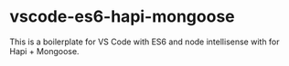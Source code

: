 # vscode-es6-hapi-mongoose

This is a boilerplate for VS Code with ES6 and node intellisense with for Hapi + Mongoose. 
